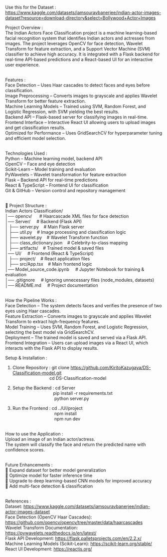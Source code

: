 Use this for the Dataset : https://www.kaggle.com/datasets/iamsouravbanerjee/indian-actor-images-dataset?resource=download-directory&select=Bollywood+Actor+Images<br>

Project Overview :<br>
The Indian Actors Face Classification project is a machine learning-based facial recognition system that identifies Indian actors and actresses from images. The project leverages OpenCV for face detection, Wavelet Transform for feature extraction, and a Support Vector Machine (SVM) classifier to achieve high accuracy. It is integrated with a Flask backend for real-time API-based predictions and a React-based UI for an interactive user experience.<br><br>

Features :<br>
Face Detection – Uses Haar cascades to detect faces and eyes before classification.<br>
Image Preprocessing – Converts images to grayscale and applies Wavelet Transform for better feature extraction.<br>
Machine Learning Models – Trained using SVM, Random Forest, and Logistic Regression, with SVM yielding the best results.<br>
Backend API – Flask-based server for classifying images in real-time.<br>
Frontend Interface – Interactive React UI allowing users to upload images and get classification results.<br>
Optimized for Performance – Uses GridSearchCV for hyperparameter tuning and efficient model selection.<br><br>

Technologies Used :<br>
Python – Machine learning model, backend API<br>
OpenCV – Face and eye detection<br>
Scikit-Learn – Model training and evaluation<br>
PyWavelets – Wavelet transformation for feature extraction<br>
Flask – Backend API for real-time predictions<br>
React & TypeScript – Frontend UI for classification<br>
Git & GitHub – Version control and repository management<br><br>

📁 Project Structure :<br>
Indian Actors Classification/<br>
│── opencv/      &nbsp; &nbsp;&nbsp;              # Haarcascade XML files for face detection<br>
│── Server/         &nbsp;&nbsp;&nbsp;             # Backend (Flask API)<br>
│    ├── server.py      &nbsp;&nbsp;         # Main Flask server<br>
│    ├── util.py         &nbsp;&nbsp;        # Image processing and classification logic<br>
│    ├── wavelet.py        &nbsp;&nbsp;      # Wavelet Transform function<br>
│    ├── class_dictionary.json  &nbsp;&nbsp; # Celebrity-to-class mapping<br>
│    ├── artifacts/             &nbsp;&nbsp; # Trained model & saved files<br>
│── UI/                         &nbsp;&nbsp;&nbsp; # Frontend (React & TypeScript)<br>
│    ├── project/               &nbsp;&nbsp; # React application files<br>
│    ├── src/App.tsx           &nbsp;&nbsp;  # Main frontend logic<br>
│── Model_source_code.ipynb    &nbsp;&nbsp;&nbsp;  # Jupyter Notebook for training & evaluation<br>
│── .gitignore                  &nbsp;&nbsp;&nbsp; # Ignoring unnecessary files (node_modules, datasets)<br>
│── README.md                  &nbsp;&nbsp;&nbsp;  # Project documentation<br><br>


How the Pipeline Works :<br>
Face Detection – The system detects faces and verifies the presence of two eyes using Haar cascades.<br>
Feature Extraction – Converts images to grayscale and applies Wavelet Transform to extract high-frequency features.<br>
Model Training – Uses SVM, Random Forest, and Logistic Regression, selecting the best model via GridSearchCV.<br>
Deployment – The trained model is saved and served via a Flask API.<br>
Frontend Integration – Users can upload images via a React UI, which interacts with the Flask API to display results.<br>

Setup & Installation : <br>
1) Clone Repository : git clone https://github.com/KiritoKazugaya/DS-Classification-model.git<br>
            &nbsp;&nbsp;&nbsp;&nbsp;&nbsp;  &nbsp;&nbsp;&nbsp;&nbsp;&nbsp;&nbsp;&nbsp;&nbsp;&nbsp;&nbsp;&nbsp;&nbsp;&nbsp;&nbsp;&nbsp;&nbsp;&nbsp;&nbsp;&nbsp;&nbsp; &nbsp;&nbsp;    cd DS-Classification-model<br>

2) Setup the Backend : cd Server<br>
         &nbsp;&nbsp;&nbsp;&nbsp;&nbsp; &nbsp;&nbsp;&nbsp;&nbsp;&nbsp;&nbsp;&nbsp;&nbsp;&nbsp;&nbsp; &nbsp;&nbsp;&nbsp;&nbsp;&nbsp;&nbsp;&nbsp;&nbsp;&nbsp;&nbsp;&nbsp;&nbsp;&nbsp;&nbsp;&nbsp;           pip install -r requirements.txt<br>
       &nbsp;&nbsp;&nbsp;&nbsp;&nbsp;&nbsp;&nbsp;&nbsp;&nbsp;&nbsp;  &nbsp;&nbsp;&nbsp;&nbsp;&nbsp;&nbsp;&nbsp;&nbsp;&nbsp;&nbsp;&nbsp;&nbsp;&nbsp;&nbsp;&nbsp;&nbsp;  &nbsp;&nbsp;&nbsp;&nbsp;&nbsp;            python server.py<br>
3) Run the Frontend : cd ../UI/project<br>
   &nbsp;&nbsp;&nbsp;&nbsp;&nbsp;  &nbsp;&nbsp;&nbsp;&nbsp;&nbsp;&nbsp;&nbsp;&nbsp;&nbsp;&nbsp;   &nbsp;&nbsp;&nbsp;&nbsp;&nbsp;&nbsp;&nbsp;&nbsp;&nbsp;&nbsp; &nbsp;&nbsp;&nbsp;&nbsp;&nbsp;             npm install<br>
   &nbsp;&nbsp;&nbsp;&nbsp;&nbsp;  &nbsp;&nbsp;&nbsp;&nbsp;&nbsp;&nbsp;&nbsp;&nbsp;&nbsp;&nbsp;  &nbsp;&nbsp;&nbsp;&nbsp;&nbsp;&nbsp;&nbsp;&nbsp;&nbsp;&nbsp;   &nbsp;&nbsp;&nbsp;&nbsp;&nbsp;            npm run dev<br><br>

How to use the Application : <br>
Upload an image of an Indian actor/actress.<br>
The system will classify the face and return the predicted name with confidence scores.<br><br>

Future Enhancements :<br>
🔹 Expand dataset for better model generalization<br>
🔹 Optimize model for faster inference time<br>
🔹 Upgrade to deep learning-based CNN models for improved accuracy<br>
🔹 Add multi-face detection & classification<br><br>

References :<br>
Dataset: https://www.kaggle.com/datasets/iamsouravbanerjee/indian-actor-images-dataset<br>
Face Detection (OpenCV Haar Cascades): https://github.com/opencv/opencv/tree/master/data/haarcascades<br>
Wavelet Transform Documentation: https://pywavelets.readthedocs.io/en/latest/<br>
Flask API Development: https://flask.palletsprojects.com/en/2.2.x/<br>
Machine Learning Models (Scikit-Learn): https://scikit-learn.org/stable/<br>
React UI Development: https://reactjs.org/<br>

